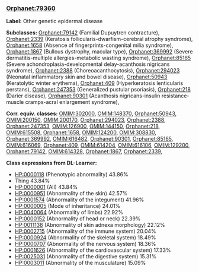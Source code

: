 
### [Orphanet:79360](http://www.orpha.net/ORDO/Orphanet_79360)
**Label:** Other genetic epidermal disease

**Subclasses:** [Orphanet:79142](http://www.orpha.net/ORDO/Orphanet_79142) (Familial Dupuytren contracture), [Orphanet:2339](http://www.orpha.net/ORDO/Orphanet_2339) (Keratosis follicularis-dwarfism-cerebral atrophy syndrome), [Orphanet:1658](http://www.orpha.net/ORDO/Orphanet_1658) (Absence of fingerprints-congenital milia syndrome), [Orphanet:1867](http://www.orpha.net/ORDO/Orphanet_1867) (Bullous dystrophy, macular type), [Orphanet:369992](http://www.orpha.net/ORDO/Orphanet_369992) (Severe dermatitis-multiple allergies-metabolic wasting syndrome), [Orphanet:85165](http://www.orpha.net/ORDO/Orphanet_85165) (Severe achondroplasia-developmental delay-acanthosis nigricans syndrome), [Orphanet:2388](http://www.orpha.net/ORDO/Orphanet_2388) (Choreoacanthocytosis), [Orphanet:294023](http://www.orpha.net/ORDO/Orphanet_294023) (Neonatal inflammatory skin and bowel disease), [Orphanet:50943](http://www.orpha.net/ORDO/Orphanet_50943) (Keratolytic winter erythema), [Orphanet:409](http://www.orpha.net/ORDO/Orphanet_409) (Hyperkeratosis lenticularis perstans), [Orphanet:247353](http://www.orpha.net/ORDO/Orphanet_247353) (Generalized pustular psoriasis), [Orphanet:218](http://www.orpha.net/ORDO/Orphanet_218) (Darier disease), [Orphanet:90301](http://www.orpha.net/ORDO/Orphanet_90301) (Acanthosis nigricans-insulin resistance-muscle cramps-acral enlargement syndrome), 

**Corr. equiv. classes:** [OMIM:302000](http://purl.obolibrary.org/obo/OMIM_302000), [OMIM:148370](http://purl.obolibrary.org/obo/OMIM_148370), [Orphanet:50943](http://www.orpha.net/ORDO/Orphanet_50943), [OMIM:200150](http://purl.obolibrary.org/obo/OMIM_200150), [OMIM:200170](http://purl.obolibrary.org/obo/OMIM_200170), [Orphanet:294023](http://www.orpha.net/ORDO/Orphanet_294023), [Orphanet:2388](http://www.orpha.net/ORDO/Orphanet_2388), [Orphanet:247353](http://www.orpha.net/ORDO/Orphanet_247353), [OMIM:126900](http://purl.obolibrary.org/obo/OMIM_126900), [OMIM:144150](http://purl.obolibrary.org/obo/OMIM_144150), [Orphanet:218](http://www.orpha.net/ORDO/Orphanet_218), [OMIM:615508](http://purl.obolibrary.org/obo/OMIM_615508), [Orphanet:1658](http://www.orpha.net/ORDO/Orphanet_1658), [OMIM:124200](http://purl.obolibrary.org/obo/OMIM_124200), [OMIM:308830](http://purl.obolibrary.org/obo/OMIM_308830), [Orphanet:369992](http://www.orpha.net/ORDO/Orphanet_369992), [OMIM:616482](http://purl.obolibrary.org/obo/OMIM_616482), [Orphanet:90301](http://www.orpha.net/ORDO/Orphanet_90301), [Orphanet:85165](http://www.orpha.net/ORDO/Orphanet_85165), [OMIM:616069](http://purl.obolibrary.org/obo/OMIM_616069), [Orphanet:409](http://www.orpha.net/ORDO/Orphanet_409), [OMIM:614204](http://purl.obolibrary.org/obo/OMIM_614204), [OMIM:616106](http://purl.obolibrary.org/obo/OMIM_616106), [OMIM:129200](http://purl.obolibrary.org/obo/OMIM_129200), [Orphanet:79142](http://www.orpha.net/ORDO/Orphanet_79142), [OMIM:614328](http://purl.obolibrary.org/obo/OMIM_614328), [Orphanet:1867](http://www.orpha.net/ORDO/Orphanet_1867), [Orphanet:2339](http://www.orpha.net/ORDO/Orphanet_2339), 

**Class expressions from DL-Learner:**

- [HP:0000118](http://purl.obolibrary.org/obo/HP_0000118) (Phenotypic abnormality) 43.86%
- Thing 43.84%
- [HP:0000001](http://purl.obolibrary.org/obo/HP_0000001) (All) 43.84%
- [HP:0000951](http://purl.obolibrary.org/obo/HP_0000951) (Abnormality of the skin) 42.57%
- [HP:0001574](http://purl.obolibrary.org/obo/HP_0001574) (Abnormality of the integument) 41.96%
- [HP:0000005](http://purl.obolibrary.org/obo/HP_0000005) (Mode of inheritance) 24.01%
- [HP:0040064](http://purl.obolibrary.org/obo/HP_0040064) (Abnormality of limbs) 22.92%
- [HP:0000152](http://purl.obolibrary.org/obo/HP_0000152) (Abnormality of head or neck) 22.39%
- [HP:0011138](http://purl.obolibrary.org/obo/HP_0011138) (Abnormality of skin adnexa morphology) 22.12%
- [HP:0002715](http://purl.obolibrary.org/obo/HP_0002715) (Abnormality of the immune system) 20.04%
- [HP:0000924](http://purl.obolibrary.org/obo/HP_0000924) (Abnormality of the skeletal system) 18.49%
- [HP:0000707](http://purl.obolibrary.org/obo/HP_0000707) (Abnormality of the nervous system) 18.36%
- [HP:0001626](http://purl.obolibrary.org/obo/HP_0001626) (Abnormality of the cardiovascular system) 17.33%
- [HP:0025031](http://purl.obolibrary.org/obo/HP_0025031) (Abnormality of the digestive system) 15.31%
- [HP:0003011](http://purl.obolibrary.org/obo/HP_0003011) (Abnormality of the musculature) 15.09%


